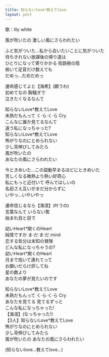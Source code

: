 ```yaml
---
title: 知らないlove*教えてlove
layout: post
---
```

歌：lily white

<p>風が吹いたの 激しい風にさらわれたい</p>

<p><a class="umi">ふと気がついた…私から会いたいことに気がついた<br />
待ちきれない放課後の帰り道は</a><br />
<a class="rin">ひとりになって寄りかかる 街路樹の陰</a><br />
<a class="nozomi">俯いて足音だけ数えても</a><br />
だめっ…だめだめっ</p>

<p><a class="rin">運命感じてよと</a>【<a class="umi">海</a><a class="nozomi">希</a>】(願うわ)<br />
<a class="nozomi">初めてなの</a> <a class="umi">胸騒ぎで</a><br />
泣きたくなるなんて</p>

<p>知らないLove*教えてLove<br />
未熟だもんって く·ら·く·ら Cry<br />
<a class="umi">こんなに誰か見てるなんて<br />
違う私になっちゃった?</a><br />
知らないLove*教えてLove<br />
怖がりなのにとめられない<br />
<a class="rin">少し背伸びしてみたら</a><br />
<a class="nozomi">風が吹いたの</a><br />
あなたの風にさらわれたい</p>

<p><a class="rin">今ときめいた…この鼓動早まるほどにときめいた<br />
苦しくなる微熱より熱い好奇心</a><br />
<a class="nozomi">私にもっと近付いて 呼んでほしいの</a><br />
<a class="umi">名前さえ互いがまだ分からずに</a><br />
いやっ…いやいやっ</p>

<p><a class="nozomi">運命信じるなら</a>【<a class="umi">海</a><a class="rin">凛</a>】(叶うの)<br />
<a class="rin">言葉なんて</a> <a class="umi">いらない筈</a><br />
始まれ目と目で</p>

<p>幼いHeart*開くのHeart<br />
純情ですか ま·だ·ま·だ mind<br />
<a class="umi">恋する気分は未知の冒険</a><br />
<a class="rin">どんな私になっちゃうの?</a><br />
幼いHeart*開くのHeart<br />
月まで抱いて連れてって<br />
<a class="nozomi">お願いだらけ許してね</a><br />
<a class="umi">星の数より</a><br />
あなたの夢が見たいのです</p>

<p><a class="umi">知らないLove*教えてLove<br />
未熟だもんって く·ら·く·ら Cry</a><br />
<a class="rin">あなたを見てる 見てるずっと</a><br />
<a class="nozomi">こんな私になっちゃった!</a><br />
【<a class="umi">海</a><a class="rin">凛</a>】(なっちゃった!)<br />
【3人】知らないLove*教えてLove<br />
怖がりなのにとめられない<br />
少し背伸びしてみたら<br />
風が吹いたの あなたの風にさらわれたい</p>

<p>(知らないlove...教えてlove...)</p>